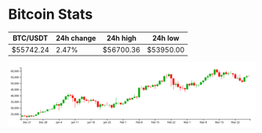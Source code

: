 # Bitcoin Stats

BTC/USDT|24h change|24h high|24h low|
|---|---|---|---|
|$55742.24|2.47%|$56700.36|$53950.00|

<img src="./chart.svg">
